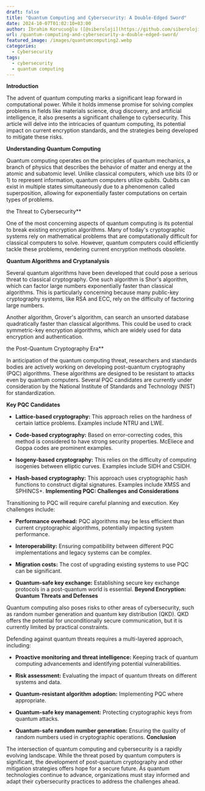 ```yaml
---
draft: false
title: "Quantum Computing and Cybersecurity: A Double-Edged Sword"
date: 2024-10-07T01:02:10+03:00
author: İbrahim Korucuoğlu ([@siberoloji](https://github.com/siberoloji))
url: /quantum-computing-and-cybersecurity-a-double-edged-sword/
featured_image: /images/quantumcomputing2.webp
categories:
  - Cybersecurity
tags:
  - cybersecurity
  - quantum computing
---
```



**Introduction**



The advent of quantum computing marks a significant leap forward in computational power. While it holds immense promise for solving complex problems in fields like materials science, drug discovery, and artificial intelligence, it also presents a significant challenge to cybersecurity. This article will delve into the intricacies of quantum computing, its potential impact on current encryption standards, and the strategies being developed to mitigate these risks.



**Understanding Quantum Computing**



Quantum computing operates on the principles of quantum mechanics, a branch of physics that describes the behavior of matter and energy at the atomic and subatomic level. Unlike classical computers, which use bits (0 or 1) to represent information, quantum computers utilize qubits. Qubits can exist in multiple states simultaneously due to a phenomenon called superposition, allowing for exponentially faster computations on certain types of problems.   



the Threat to Cybersecurity**



One of the most concerning aspects of quantum computing is its potential to break existing encryption algorithms. Many of today's cryptographic systems rely on mathematical problems that are computationally difficult for classical computers to solve. However, quantum computers could efficiently tackle these problems, rendering current encryption methods obsolete.



**Quantum Algorithms and Cryptanalysis**



Several quantum algorithms have been developed that could pose a serious threat to classical cryptography. One such algorithm is Shor's algorithm, which can factor large numbers exponentially faster than classical algorithms. This is particularly concerning because many public-key cryptography systems, like RSA and ECC, rely on the difficulty of factoring large numbers.



Another algorithm, Grover's algorithm, can search an unsorted database quadratically faster than classical algorithms. This could be used to crack symmetric-key encryption algorithms, which are widely used for data encryption and authentication.



the Post-Quantum Cryptography Era**



In anticipation of the quantum computing threat, researchers and standards bodies are actively working on developing post-quantum cryptography (PQC) algorithms. These algorithms are designed to be resistant to attacks even by quantum computers. Several PQC candidates are currently under consideration by the National Institute of Standards and Technology (NIST) for standardization.



**Key PQC Candidates**


* **Lattice-based cryptography:** This approach relies on the hardness of certain lattice problems. Examples include NTRU and LWE.

* **Code-based cryptography:** Based on error-correcting codes, this method is considered to have strong security properties. McEliece and Goppa codes are prominent examples.

* **Isogeny-based cryptography:** This relies on the difficulty of computing isogenies between elliptic curves. Examples include SIDH and CSIDH.

* **Hash-based cryptography:** This approach uses cryptographic hash functions to construct digital signatures. Examples include XMSS and SPHINCS+.
**Implementing PQC: Challenges and Considerations**



Transitioning to PQC will require careful planning and execution. Key challenges include:


* **Performance overhead:** PQC algorithms may be less efficient than current cryptographic algorithms, potentially impacting system performance.

* **Interoperability:** Ensuring compatibility between different PQC implementations and legacy systems can be complex.

* **Migration costs:** The cost of upgrading existing systems to use PQC can be significant.

* **Quantum-safe key exchange:** Establishing secure key exchange protocols in a post-quantum world is essential.
**Beyond Encryption: Quantum Threats and Defenses**



Quantum computing also poses risks to other areas of cybersecurity, such as random number generation and quantum key distribution (QKD). QKD offers the potential for unconditionally secure communication, but it is currently limited by practical constraints.



Defending against quantum threats requires a multi-layered approach, including:


* **Proactive monitoring and threat intelligence:** Keeping track of quantum computing advancements and identifying potential vulnerabilities.

* **Risk assessment:** Evaluating the impact of quantum threats on different systems and data.

* **Quantum-resistant algorithm adoption:** Implementing PQC where appropriate.

* **Quantum-safe key management:** Protecting cryptographic keys from quantum attacks.

* **Quantum-safe random number generation:** Ensuring the quality of random numbers used in cryptographic operations.
**Conclusion**



The intersection of quantum computing and cybersecurity is a rapidly evolving landscape. While the threat posed by quantum computers is significant, the development of post-quantum cryptography and other mitigation strategies offers hope for a secure future. As quantum technologies continue to advance, organizations must stay informed and adapt their cybersecurity practices to address the challenges ahead.

